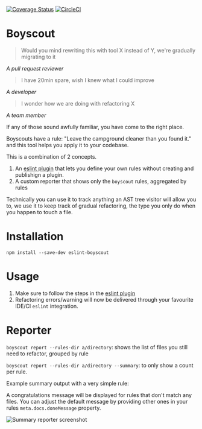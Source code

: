 [![Coverage Status](https://coveralls.io/repos/github/nicolaslt/eslint-boyscout/badge.svg?branch=master)](https://coveralls.io/github/nicolaslt/eslint-boyscout?branch=master) [![CircleCI](https://circleci.com/gh/nicolaslt/eslint-boyscout.svg?style=svg)](https://circleci.com/gh/nicolaslt/eslint-boyscout)

# Boyscout

> Would you mind rewriting this with tool X instead of Y, we're gradually migrating to it

_A pull request reviewer_

> I have 20min spare, wish I knew what I could improve

_A developer_

> I wonder how we are doing with refactoring X

_A team member_

If any of those sound awfully familiar, you have come to the right place.

Boyscouts have a rule: "Leave the campground cleaner than you found it." and this tool helps you apply it to your codebase.

This is a combination of 2 concepts.
1. An [eslint plugin](https://github.com/nicolaslt/eslint-plugin-boyscout) that lets you define your own rules without creating and publishign a plugin.
2. A custom reporter that shows only the `boyscout` rules, aggregated by rules

Technically you can use it to track anything an AST tree visitor will allow you to, we use it to keep track of gradual refactoring, the type you only do when you happen to touch a file.

# Installation

`npm install --save-dev eslint-boyscout`

# Usage

1. Make sure to follow the steps in the [eslint plugin](https://github.com/nicolaslt/eslint-plugin-boyscout)
2. Refactoring errors/warning will now be delivered through your favourite IDE/CI `eslint` integration.

# Reporter

`boyscout report --rules-dir a/directory`: shows the list of files you still need to refactor, grouped by rule

`boyscout report --rules-dir a/directory --summary`: to only show a count per rule.

Example summary output with a very simple rule:

A congratulations message will be displayed for rules that don't match any files. You can adjust the default message by providing other ones in your rules `meta.docs.doneMessage` property.

![Summary reporter screenshot](https://github.com/nicolaslt/eslint-boyscout/raw/master/reporter-summary.png)


